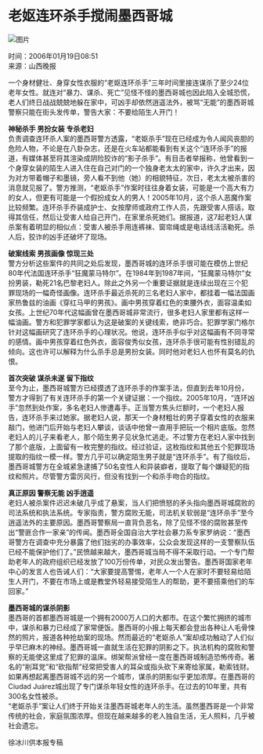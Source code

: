 # 老妪连环杀手搅闹墨西哥城

![图片](https://photocdn.sohu.com/20060119/Img241508078.jpg)

时间：2006年01月19日08:51  
来源：山西晚报

一个身材健壮、身穿女性衣服的“老妪连环杀手”三年时间里接连谋杀了至少24位老年女性。就连对“暴力、谋杀、死亡”见怪不怪的墨西哥城也因此陷入全城恐慌，老人们终日战战兢兢地躲在家中，可凶手却依然逍遥法外，被骂“无能”的墨西哥城警察只能在街头发传单，警告大家：不要给陌生人开门！

**神秘杀手 男扮女装 专杀老妇**  
负责调查连环杀人案的墨西哥警方透露，“老妪杀手”现在已经成为令人闻风丧胆的危险人物，不论是在八卦杂志，还是在火车站都能看到有关这个“连环杀手”的报道，有媒体甚至将其渲染成阴险狡诈的“影子杀手”。有目击者举报称，他曾看到一个身穿女装的陌生人进入住在自己对门的一个独身老太太的家中，许久才出来，因为对方带着帽子和墨镜，旁人看不到他（她）的相貌特征，次日，老太太被杀害的消息就见报了。警方推测，“老妪杀手”作案时往往身着女装，可能是一个高大有力的女人，但更有可能是一个假扮成女人的男人！2005年10月，这个杀人恶魔作案比较频繁。连环杀手乔装成护士、女按摩师或政府工作人员，先跟受害人搭话，取得其信任，然后让受害人给自己开门，在家里杀死她们。据报道，这7起老妇人谋杀案有着明显的相似点：受害人被杀手用连裤袜、窗帘绳或是电话线活活勒死。杀人后，狡诈的凶手还破坏了现场。

**破案线索 男孩画像 惊现三处**  
警方分析这些案件的共同之处后发现，墨西哥城的连环杀手很可能在模仿上世纪80年代法国连环杀手“狂魔蒙马特尔”。在1984年到1987年间，“狂魔蒙马特尔”女扮男装，勒死21名巴黎老妇人。除此之外另一个重要证据就是连续出现在三个犯罪现场的一幅奇怪画像。连环杀手最近杀死的三名老妇人家中，都挂着一幅法国画家热鲁兹的油画《穿红马甲的男孩》。画中男孩穿着红色的束腰外衣，面容温柔如女孩。上世纪70年代这幅画曾在墨西哥城非常流行，很多老妇人家里都有这样一幅油画。警方和犯罪学家都认为这是破案的关键线索，绝非巧合。犯罪学家门格尔针对这幅画研究了连环杀手的心理状况。他说，连环杀手似乎对这幅画有不同寻常的感情。画中男孩穿着红色外衣，面容俊秀似女孩，连环杀手很可能有性别错乱的倾向。这也许可以解释为什么杀手总是男扮女装。同时他对老妇人也怀有莫名的仇恨。

**首次突破 谋杀未遂 留下指纹**  
至今为止，墨西哥城警方已经摸透了连环杀手的作案手法，但直到去年10月份，警方才得到了有关连环杀手的第一个关键证据：一个指纹。2005年10月，“连环凶手”忽然到处作案，多名老妇人惨遭毒手。正当警方焦头烂额时，一个老妇人报告，连环杀手来过她家。据老妇人说，那天一个身材粗壮的男子穿着女性的衣服来敲门，他进门后开始与老妇人攀谈，谈话中他曾一直用手把玩一个相片底版。忽然老妇人的儿子来看老人，那个陌生男子见状急忙逃走。不过警方在老妇人家中找到了那个底版，上面留有一枚完整的指纹。经过验证，这枚指纹和其他五个犯罪现场提取的指纹一模一样。警方几乎可以确定陌生男子就是“连环杀手”。有了指纹后，墨西哥城警方在全城紧急逮捕了50名变性人和异装癖者，提取了每个嫌疑犯的指纹和照片。尽管警方雷厉风行，但没有找到一个和杀手吻合的指纹。

**真正原因 警察无能 凶手逍遥**  
老妇人被杀案件迟迟未破几乎成了悬案，当人们把愤怒的矛头指向墨西哥城腐败的司法系统和执法系统。专家指责，警方腐败无能，司法机关软弱是“连环杀手”至今逍遥法外的主要原因。墨西哥警察局一直背负恶名，除了见怪不怪的腐败甚至传出“警匪合作一家亲”的传闻。墨西哥全国自治大学社会暴力系专家罗纳说：“墨西哥警方在调查中充分暴露了他们拙劣的办事效率，公众会发现这样的一支警察队伍已经不能保护他们了。”民愤越来越大，墨西哥城当局不得不采取行动。一个专门帮助老年人的政府组织已经发放了100万份传单，对民众发出警告。墨西哥国家老年中心的发言人也告诫人们：“大家要提高警惕，老年人一个人在家时不要轻易给陌生人开门，不要在市场上或是教堂外轻易接受陌生人的帮助，更不要搭乘他们的车回家。”

**墨西哥城的谋杀阴影**  
墨西哥的首都墨西哥城是一个拥有2000万人口的大都市。在这个繁忙拥挤的城市中，谋杀和暴力已经成了家常便饭。墨西哥的小报上每天都会登出各种让人毛骨悚然的照片，报道各种抢劫案的现场。然而最近的“老妪杀人”案却成功触动了人们似乎早已麻木的神经。墨西哥城一直就生活在犯罪的阴影之下。执法机构的腐败和警察的无能使这里成了犯罪的温床。绑架帮派曾经一度在墨西哥城制造恐怖传奇。著名的“削耳党”和“砍指帮”经常把受害人的耳朵或指头砍下来寄给家属，勒索钱财。  
如果再想起离墨西哥城不远的另一个城市，谋杀的阴影似乎更加浓厚。在墨西哥的Ciudad Juárez城出现了专门谋杀年轻女性的连环杀手。在过去的10年里，共有300名女性被杀。  
“老妪杀手”案让人们终于开始关注墨西哥城老年人的生活。虽然墨西哥是一个非常传统的社会，家庭氛围浓厚。但现在越来越多的老人独自生活，无人照料，几乎被社会遗忘。

徐冰川供本报专稿
<!-- tcd_original_link http://news.sohu.com/20060119/n241508077.shtml -->
